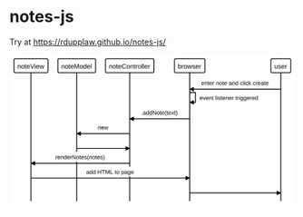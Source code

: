 # notes-js

Try at https://rdupplaw.github.io/notes-js/

![sequence diagram for adding a note](/diagram.svg)
